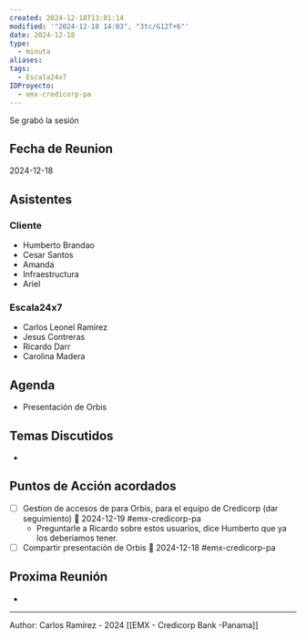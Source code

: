 ```yaml
---
created: 2024-12-18T13:01:14
modified: '"2024-12-18 14:03", "3tc/G12T+6"'
date: 2024-12-18
type:
  - minuta
aliases: 
tags:
  - Escala24x7
IDProyecto:
  - emx-credicorp-pa
---
```

Se grabó la sesión

## Fecha de Reunion
2024-12-18

## Asistentes

### Cliente
* Humberto Brandao
* Cesar Santos
* Amanda
* Infraestructura
* Ariel
### Escala24x7
- Carlos Leonel Ramírez
- Jesus Contreras
- Ricardo Darr
- Carolina Madera
## Agenda
* Presentación de Orbis
## Temas Discutidos
*  

## Puntos de Acción acordados
- [ ] Gestion de accesos de para Orbis, para el equipo de Credicorp (dar seguimiento) 📅 2024-12-19  #emx-credicorp-pa
	- Preguntarle a Ricardo sobre estos usuarios, dice Humberto que ya los deberiamos tener.
- [ ] Compartir presentación de Orbis 📅 2024-12-18  #emx-credicorp-pa

## Proxima Reunión
*   



---
Author: Carlos Ramírez - 2024
[[EMX - Credicorp Bank -Panama]]

